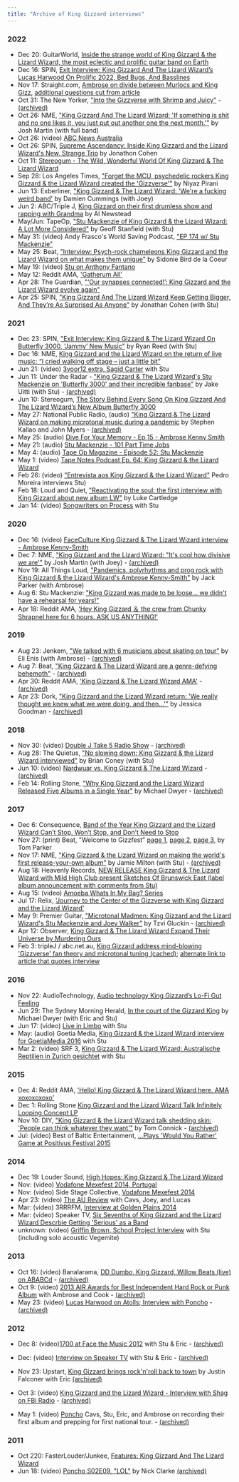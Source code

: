 ```yaml
---
title: "Archive of King Gizzard interviews"
---
```


### 2022

* Dec 20: GuitarWorld, [Inside the strange world of King Gizzard & the Lizard Wizard, the most eclectic and prolific guitar band on Earth](https://www.guitarworld.com/features/king-gizzard-and-the-lizard-wizard-stu-mackenzie-omnium-gatherum)
* Dec 16: SPIN, [Exit Interview: King Gizzard And The Lizard Wizard’s Lucas Harwood On Prolific 2022, Bed Bugs, And Basslines](https://www.spin.com/2022/12/king-gizzard-lucas-harwood-exit-interview/)
* Nov 17: Straight.com, [Ambrose on divide between Murlocs and King Gizz](https://www.straight.com/music/murlocs-bring-it-back-down-to-earth),
  [additional questions cut from article](https://www.reddit.com/r/KGATLW/comments/yxtsso/i_interviewed_amby_heres_the_story/)
* Oct 31: The New Yorker, ["Into the Gizzverse with Shrimp and Juicy"](https://www.newyorker.com/magazine/2022/11/07/into-the-gizzverse-with-shrimp-and-juicy) - [(archived)](https://web.archive.org/web/20230104050548/https://www.newyorker.com/magazine/2022/11/07/into-the-gizzverse-with-shrimp-and-juicy)
* Oct 26: NME, ["King Gizzard And The Lizard Wizard: 'If something is shit and no one likes it, you just put out another one the next month.'"](https://www.nme.com/big-reads/king-gizzard-and-the-lizard-wizard-cover-interview-2022-changes-3335897) by Josh Martin (with full band)
* Oct 26: (video) [ABC News Australia](https://www.youtube.com/watch?v=rxle4toNKHU)
* Oct 26: SPIN, [Supreme Ascendancy: Inside King Gizzard and the Lizard Wizard's New, Strange Trip](https://www.spin.com/2022/10/king-gizzard-and-the-lizard-wizard-three-albums-tour/) by Jonathon Cohen
* Oct 11: [Stereogum - The Wild, Wonderful World Of King Gizzard & The Lizard Wizard](https://www.stereogum.com/2202315/king-gizzard-and-the-lizard-wizard-stu-mackenzie/interviews/cover-story/)
* Sep 28: Los Angeles Times, ["Forget the MCU, psychedelic rockers King Gizzard & the Lizard Wizard created the 'Gizzverse'"](https://www.latimes.com/entertainment-arts/music/story/2022-09-28/king-gizzard-the-lizard-wizard-prepare-for-desert-daze) by Niyaz Pirani
* Jun 13: Exberliner, ["King Gizzard & The Lizard Wizard: 'We're a fucking weird band'](https://beat.com.au/interview-psych-rock-chameleons-king-gizzard-and-the-lizard-wizard-on-what-makes-them-unique/) by Damien Cummings (with Joey)
* Jun 2: ABC/Triple J, [King Gizzard on their first drumless show and rapping with Grandma](https://www.abc.net.au/triplej/news/king-gizzard-interview-drumless-show-covid-rapping-98yo-grandma/13913622) by Al Newstead
* May/Jun: TapeOp, ["Stu Mackenzie of King Gizzard & the Lizard Wizard: A Lot More Considered"](https://tapeop.com/interviews/149/stu-mackenzie-king-gizzard-amp-lizard-wizard/) by Geoff Stanfield (with Stu)
* May 31: (video) Andy Frasco's World Saving Podcast, ["EP 174 w/ Stu Mackenzie"](https://www.youtube.com/watch?v=aUnZ7iEmDxQ)
* May 25: Beat, ["Interview: Psych-rock chameleons King Gizzard and the Lizard Wizard on what makes them unique"](https://beat.com.au/interview-psych-rock-chameleons-king-gizzard-and-the-lizard-wizard-on-what-makes-them-unique/) by Sidonie Bird de la Coeur
* May 19: (video) [Stu on Anthony Fantano](https://www.youtube.com/watch?v=E8MtjdwLZww)
* May 12: Reddit AMA, ['Gatherum All'](https://www.reddit.com/r/indieheads/comments/unjs8a/king_gizzard_ama_gatherum_all/)
* Apr 28: The Guardian, ["‘Our synapses connected!’: King Gizzard and the Lizard Wizard evolve again"](https://www.theguardian.com/music/2022/apr/28/our-synapses-connected-king-gizzard-and-the-lizard-wizard-evolve-again)
* Apr 25: SPIN, ["King Gizzard And The Lizard Wizard Keep Getting Bigger, And They’re As Surprised As Anyone"](https://www.spin.com/2022/04/king-gizzard-and-the-lizard-wizard-stu-mckenzie-interview/) by Jonathan Cohen (with Stu)

### 2021

* Dec 23: SPIN, ["Exit Interview: King Gizzard & The Lizard Wizard On Butterfly 3000, ‘Jammy’ New Music"](https://www.spin.com/2021/12/king-gizzard-and-the-lizard-wizard-interview-2021/) by Ryan Reed (with Stu)
* Dec 16: NME, [King Gizzard and the Lizard Wizard on the return of live music: “I cried walking off stage – just a little bit”](https://www.nme.com/en_au/features/music-features/king-gizzard-and-the-lizard-wizard-stu-mackenzie-live-music-butterfly-3000-album-3119874)
* Jun 21: (video) [3voor12 extra, Sagid Carter](https://www.youtube.com/watch?v=WKXDI_INZgs) with Stu
* Jun 11: Under the Radar - ["King Gizzard & The Lizard Wizard's Stu Mackenzie on 'Butterfly 3000' and their incredible fanbase"](https://www.undertheradarmag.com/interviews/king_gizzard_the_lizard_wizards_stu_mackenzie_on_butterfly_3000_and_their_i) by Jake Uitti (with Stu) - [(archived)](https://web.archive.org/web/20230104035348/https://www.undertheradarmag.com/interviews/king_gizzard_the_lizard_wizards_stu_mackenzie_on_butterfly_3000_and_their_i)
* Jun 10: Stereogum, [The Story Behind Every Song On King Gizzard And The Lizard Wizard’s New Album Butterfly 3000](https://www.stereogum.com/2150545/king-gizzard-butterfly-3000/interviews/footnotes-interview/)
* May 27: National Public Radio, (audio) ["King Gizzard & The Lizard Wizard on making microtonal music during a pandemic](https://www.npr.org/2021/05/27/1000902256/king-gizzard-the-lizard-wizard-on-making-microtonal-music-during-a-pandemic) by Stephen Kallao and John Myers - [(archived)](https://web.archive.org/web/20230104033504/https://www.npr.org/2021/05/27/1000902256/king-gizzard-the-lizard-wizard-on-making-microtonal-music-during-a-pandemic)
* May 25: (audio) [Dive For Your Memory - Ep 15 - Ambrose Kenny Smith](https://diveforyourmemory.podbean.com/e/dive-for-your-memory-ep-15-ambrose-kenny-smith/)
* May 21: (audio) [Stu Mackenzie - 101 Part Time Jobs](https://www.youtube.com/watch?v=d7IBZFoDxhk)
* May 4: (audio) [Tape Op Magazine - Episode 52: Stu Mackenzie](https://www.youtube.com/watch?v=tCCNkdWyOXI)
* May 1: (video) [Tape Notes Podcast Ep. 64: King Gizzard & the Lizard Wizard](https://www.youtube.com/watch?v=ODI0x2unT2Q)
* Feb 26: (video) ["Entrevista aos King Gizzard & the Lizard Wizard"](https://www.youtube.com/watch?v=ZEeiCaa58GM&list=PLKV-LnsZiOo83lY6Afgj8H3gGsYISSXrC&index=36&t=10s) Pedro Moreira interviews Stu)
* Feb 18: Loud and Quiet, ["Reactivating the soul: the first interview with King Gizzard about new album LW"](https://www.loudandquiet.com/interview/reactivating-the-soul-the-first-interview-with-king-gizzard-about-new-album-lw/) by Luke Cartledge
* Jan 14: (video) [Songwriters on Process](https://www.youtube.com/watch?v=Icnno_Qno1I) with Stu

### 2020

* Dec 16: (video) [FaceCulture King Gizzard & The Lizard Wizard interview - Ambrose Kenny-Smith](https://www.youtube.com/watch?v=hGZ55hxXpMM)
* Dec 7: NME, ["King Gizzard and the Lizard Wizard: "It's cool how divisive we are'"](https://www.nme.com/en_au/features/king-gizzard-and-the-lizard-wizard-album-kg-interview-2020-2833101?amp) by Josh Martin (with Joey) - [(archived)](http://web.archive.org/web/20230104034829/https://www.nme.com/en_au/features/king-gizzard-and-the-lizard-wizard-album-kg-interview-2020-2833101?amp)
* Nov 19: All Things Loud, ["Pandemics, polyrhythms and prog rock with King Gizzard & the Lizard Wizard's Ambrose Kenny-Smith"](https://www.allthingsloud.com/king-gizzard-interview/) by Jack Parker (with Ambrose)
* Aug 6: Stu Mackenzie: ["King Gizzard was made to be loose... we didn't have a rehearsal for years!"](https://www.guitarworld.com/features/stu-mackenzie-king-gizzard-was-made-to-be-loose-we-didnt-have-a-rehearsal-for-years)
* Apr 18: Reddit AMA, ['Hey King Gizzard ＆ the crew from Chunky Shrapnel here for 6 hours. ASK US ANYTHING!'](https://www.reddit.com/r/Music/comments/g3bi64/hey_king_gizzard_the_crew_from_chunky_shrapnel/)

### 2019

* Aug 23: Jenkem, ["We talked with 6 musicians about skating on tour"](https://www.jenkemmag.com/home/2019/08/23/talked-6-musicians-skating-tour/) by Eli Enis (with Ambrose) - [(archived)](https://web.archive.org/web/20230104052513/https://www.jenkemmag.com/home/2019/08/23/talked-6-musicians-skating-tour/)
* Aug 7: Beat, ["King Gizzard & The Lizard Wizard are a genre-defying behemoth"](https://beat.com.au/king-gizzard-the-lizard-wizard-are-a-genre-defying-behemoth/) - [(archived)](https://web.archive.org/web/20230326001036/https://beat.com.au/king-gizzard-the-lizard-wizard-are-a-genre-defying-behemoth/)
* Apr 30: Reddit AMA, ['King Gizzard & The Lizard Wizard AMA'](https://www.reddit.com/r/indieheads/comments/biuz0b/king_gizzard_the_lizard_wizard_ama/) - [(archived)](https://web.archive.org/web/20230326000809/https://www.reddit.com/r/indieheads/comments/biuz0b/king_gizzard_the_lizard_wizard_ama/)
* Apr 23: Dork, ["King Gizzard and the Lizard Wizard return: 'We really thought we knew what we were doing, and then...'"](https://readdork.com/features/king-gizzard-and-the-lizard-wizard-interview-may19/) by Jessica Goodman - [(archived)](https://web.archive.org/web/20230104050320/https://readdork.com/features/king-gizzard-and-the-lizard-wizard-interview-may19/)

### 2018

* Nov 30: (video) [Double J Take 5 Radio Show](https://www.abc.net.au/radio/programs/take-5/king-gizzard-and-the-lizard-wizard-take-5/10572370) - [(archived)](https://web.archive.org/web/20230326000429/https://www.abc.net.au/radio/programs/take-5/king-gizzard-and-the-lizard-wizard-take-5/10572370)
* Aug 28: The Quietus, ["No slowing down: King Gizzard & the Lizard Wizard interviewed"](https://thequietus.com/articles/25160-king-gizzard-and-the-lizard-wizard-interview) by Brian Coney (with Stu)
* Jun 10: (video) [Nardwuar vs. King Gizzard & The Lizard Wizard](https://www.youtube.com/watch?v=ENCswmcSALI) - [(archived)](https://web.archive.org/web/20230325235906/https://www.youtube.com/watch?v=ENCswmcSALI)
* Feb 14: Rolling Stone, ["Why King Gizzard and the Lizard Wizard Released Five Albums in a Single Year"](https://www.rollingstone.com/music/music-features/why-king-gizzard-and-the-lizard-wizard-released-five-albums-in-a-single-year-198057/) by Michael Dwyer - [(archived)](https://web.archive.org/web/20230104052140/https://www.rollingstone.com/music/music-features/why-king-gizzard-and-the-lizard-wizard-released-five-albums-in-a-single-year-198057/)

### 2017

* Dec 6: Consequence, [Band of the Year King Gizzard and the Lizard Wizard Can’t Stop, Won’t Stop, and Don’t Need to Stop](https://consequence.net/2017/12/band-of-the-year-king-gizzard-and-the-lizard-wizard-cant-stop-wont-stop-and-dont-need-to-stop/)
* Nov 27: (print) Beat, "Welcome to Gizzfest" [page 1](https://preview.redd.it/rox0bbpbkbda1.jpg?width=3024&format=pjpg&auto=webp&v=enabled&s=535e49e11002514606802a6e71399c0d0f942091), [page 2](https://preview.redd.it/x4vwuapbkbda1.jpg?width=3024&format=pjpg&auto=webp&v=enabled&s=019eb7f8a76341fd4c7a50681b2bf4e1fd98ffab), [page 3](https://preview.redd.it/brqebbpbkbda1.jpg?width=3024&format=pjpg&auto=webp&v=enabled&s=a3505ddd0670e05db4a78b57c0fab485e6c8c74b), by Tom Parker
* Nov 17: NME, ["King Gizzard & the Lizard Wizard on making the world's first release-your-own album"](https://www.nme.com/features/king-gizzard-lizard-wizard-polygondwanaland-album-interview-2159670) by Jamie Milton (with Stu) - [(archived)](https://web.archive.org/web/20230104051204/https://www.nme.com/features/king-gizzard-lizard-wizard-polygondwanaland-album-interview-2159670)
* Aug 18: Heavenly Records, [NEW RELEASE King Gizzard & The Lizard Wizard with Mild High Club present Sketches Of Brunswick East (label album announcement with comments from Stu)](https://heavenlyrecordings.com/new-release-king-gizzard-the-lizard-wizard-with-mild-high-club-present-sketches-of-brunswick-east/)
* Aug 15: (video) [Amoeba Whats In My Bag? Series](https://www.youtube.com/watch?v=e8oexqhDaEo)
* Jul 17: Relix, ['Journey to the Center of the Gizzverse with King Gizzard and the Lizard Wizard'](https://relix.com/articles/detail/journey_to_the_center_of_the_gizzverse_with_king_gizzard_and_the_lizard_wizard/)
* May 9: Premier Guitar, ["Microtonal Madmen: King Gizzard and the Lizard Wizard's Stu Mackenzie and Joey Walker"](https://www.premierguitar.com/artists/microtonal-madmen-king-gizzard-and-the-lizard-wizards-stu-mackenzie-and-joey-walker) by Tzvi Gluckin - [(archived)](https://web.archive.org/web/20230104051942/https://www.premierguitar.com/artists/microtonal-madmen-king-gizzard-and-the-lizard-wizards-stu-mackenzie-and-joey-walker)
* Apr 12: Observer, [King Gizzard & The Lizard Wizard Expand Their Universe by Murdering Ours](https://observer.com/2017/04/king-gizzard-and-the-lizard-wizard-interview/)
* Feb 3: tripleJ / abc.net.au, [King Gizzard address mind-blowing 'Gizzverse' fan theory and microtonal tuning (cached)](https://web.archive.org/web/20170627071826/http://www.abc.net.au:80/triplej/musicnews/s4613979.htm);
  [alternate link to article that quotes interview](https://musicfeeds.com.au/news/king-gizzard-confirm-existence-parallel-gizzverse/)

### 2016

* Nov 22: AudioTechnology, [Audio technology King Gizzard’s Lo-Fi Gut Feeling](https://www.audiotechnology.com/features/king-gizzards-lo-fi-gut-feeling)
* Jun 29: The Sydney Morning Herald, [In the court of the Gizzard King](https://www.smh.com.au/entertainment/music/in-the-court-of-the-gizzard-king-20160628-gptx3u.html) by Michael Dwyer (with Eric and Stu)
* Jun 17: (video) [Live in Limbo](https://www.youtube.com/watch?v=8hW_OeSrLQA) with Stu
* May: (audio) Goetia Media, [King Gizzard & the Lizard Wizard interview for GoetiaMedia 2016](https://www.youtube.com/watch?v=YcSCJgkAg3o) with Stu
* Mar 2: (video) SRF 3, [King Gizzard & The Lizard Wizard: Australische Reptilien in Zurich gesichtet](https://www.youtube.com/watch?v=nPBDcgNw6Pc) with Stu

### 2015

* Dec 4: Reddit AMA, ['Hello! King Gizzard & The Lizard Wizard here. AMA xoxoxoxoxo'](https://www.reddit.com/r/indieheads/comments/3vcjjx/hello_king_gizzard_the_lizard_wizard_here_ama/)
* Dec 1: Rolling Stone [King Gizzard and the Lizard Wizard Talk Infinitely Looping Concept LP](https://www.rollingstone.com/music/music-features/king-gizzard-and-the-lizard-wizard-talk-infinitely-looping-concept-lp-187873/)
* Nov 10: DIY, ["King Gizzard & the Lizard Wizard talk shedding skin: 'People can think whatever they want'"](https://diymag.com/interview/king-gizzard-and-the-lizard-wizard-interview-2015-paper-mache-dream-balloon) by Tom Connick - [(archived)](https://web.archive.org/web/20230104052938/https://diymag.com/interview/king-gizzard-and-the-lizard-wizard-interview-2015-paper-mache-dream-balloon)
* Jul: (video) Best of Baltic Entertainment, [...Plays 'Would You Rather' Game at Positivus Festival 2015](https://www.youtube.com/watch?v=ZW03AAEYaiQ&t=43s)

### 2014

* Dec 19: Louder Sound, [High Hopes: King Gizzard & The Lizard Wizard](https://www.loudersound.com/features/high-hopes-king-gizzard-the-lizard-wizard)
* Nov: (video) [Vodafone Mexefest 2014, Portugal](https://www.youtube.com/watch?v=8604AT8aAhk)
* Nov: (video) Side Stage Collective, [Vodafone Mexefest 2014](https://www.youtube.com/watch?v=FAXgfld3MEM)
* Apr 23: (video) [The AU Review](https://www.youtube.com/watch?v=MCpKYmrNIlg) with Cavs, Joey, and Lucas
* Mar: (video) 3RRRFM, [Interview at Golden Plains 2014](https://www.youtube.com/watch?v=gsCD9KlLcDk)
* Mar: (video) Speaker TV, [Six Sevenths of King Gizzard and the Lizard Wizard Descrbie Getting 'Serious' as a Band](https://www.youtube.com/watch?v=VGP5xFp0U2c)
* unknown: (video) [Griffin Brown, School Project Interview](https://www.youtube.com/watch?v=PuL45bLHEWI) with Stu (including solo acoustic Vegemite)

### 2013

* Oct 16: (video) Banalarama, [DD Dumbo, King Gizzard, Willow Beats (live) on ABABCd](https://youtu.be/MPk4viiXIUU?t=691) - [(archived)](https://web.archive.org/web/20230324221100/https://www.youtube.com/watch?v=MPk4viiXIUU&t=691s)
* Oct 9: (video) [2013 AIR Awards for Best Independent Hard Rock or Punk Album](https://www.youtube.com/watch?v=Sf1M4Sl6TyY) with Ambrose and Cook - [(archived)](https://web.archive.org/web/20230324221501/https://www.youtube.com/watch?v=Sf1M4Sl6TyY)
* May 23: (video) [Lucas Harwood on Atolls; Interview with Poncho](https://www.youtube.com/watch?v=xEUcSwA3MrE) - [(archived)](https://web.archive.org/web/20230324220134/https://www.youtube.com/watch?v=xEUcSwA3MrE)

### 2012 

* Dec 8: (video)[1700 at Face the Music 2012](https://www.youtube.com/watch?v=z6ZnE5pwPqw) with Stu & Eric - [(archived)](https://web.archive.org/web/20230324215831/https://www.youtube.com/watch?v=z6ZnE5pwPqw)
* Dec: (video) [Interview on Speaker TV](https://www.youtube.com/watch?v=QIJgqO6MKO4) with Stu & Eric - [(archived)](https://web.archive.org/web/20230324215508/https://www.youtube.com/watch?v=QIJgqO6MKO4)

* Nov 23: Upstart, [King Gizzard brings rock'n'roll back to town](https://www.upstart.net.au/king-gizzard-brings-rocknroll-back-to-town/) by Justin Falconer with Eric [(archived)](https://web.archive.org/web/20230324214402/https://www.upstart.net.au/king-gizzard-brings-rocknroll-back-to-town/)
* Oct 3: (video) [King Gizzard and the Lizard Wizard - Interview with Shag on FBi Radio](https://www.youtube.com/watch?v=azuedaRzLzs) - [(archived)](https://web.archive.org/web/20230324213824/https://www.youtube.com/watch?v=azuedaRzLzs)
* May 1: (video) [Poncho](https://www.youtube.com/watch?v=LdcVrR8Fh1Q) Cavs, Stu, Eric, and Ambrose on recording their first album and prepping for first national tour. - [(archived)](https://web.archive.org/web/20230324213146/https://www.youtube.com/watch?v=LdcVrR8Fh1Q)

### 2011

* Oct 220: FasterLouder/Junkee, [Features: King Gizzard And The Lizard Wizard](https://web.archive.org/web/20160322110642/http://fasterlouder.junkee.com/king-gizzard-and-the-lizard-wizard/823749)
* Jun 18: (video) [Poncho S02E09, "LOL"](https://www.youtube.com/watch?v=gsLDMnFErOA) by Nick Clarke [(archived)](http://web.archive.org/web/20130928131241/http://www.poncho.tv/eps_s02e09.php)
